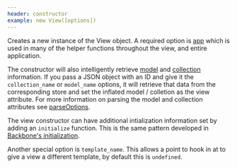 ```yaml
---
header: constructor
example: new View([options])
---
```


Creates a new instance of the View object.  A required option is [app](/app) which is used in many of the helper functions throughout the view, and entire application.

The constructor will also intelligently retrieve [model](/model) and [collection](/collection) information.  If you pass a JSON object with an ID and give it the `collection_name` or `model_name` options, it will retrieve that data from the corresponding store and set the inflated model / colletion as the view attribute.  For more information on parsing the model and collection attributes see [parseOptions](#parseOptions).

The view constructor can have additional intialization information set by adding an `initialize` function.  This is the same pattern developed in [Backbone's initialization](http://backbonejs.org/#View-constructor).

Another special option is `template_name`.  This allows a point to hook in at to give a view a different template, by default this is `undefined`.
